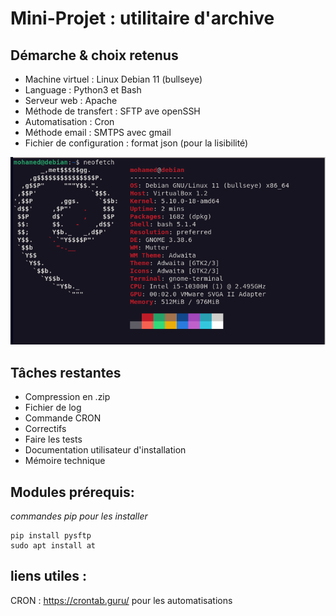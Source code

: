 # Mini-Projet : utilitaire d'archive

## Démarche & choix retenus

- Machine virtuel : Linux Debian 11 (bullseye)
- Language : Python3 et Bash
- Serveur web : Apache
- Méthode de transfert : SFTP ave openSSH
- Automatisation : Cron
- Méthode email : SMTPS avec gmail
- Fichier de configuration : format json (pour la lisibilité)

![alt text](neofetch.png)

## Tâches restantes

- Compression en .zip
- Fichier de log
- Commande CRON
- Correctifs
- Faire les tests
- Documentation utilisateur d'installation
- Mémoire technique

## Modules prérequis:

_commandes pip pour les installer_

    pip install pysftp
    sudo apt install at

## liens utiles :

CRON : https://crontab.guru/ pour les automatisations
